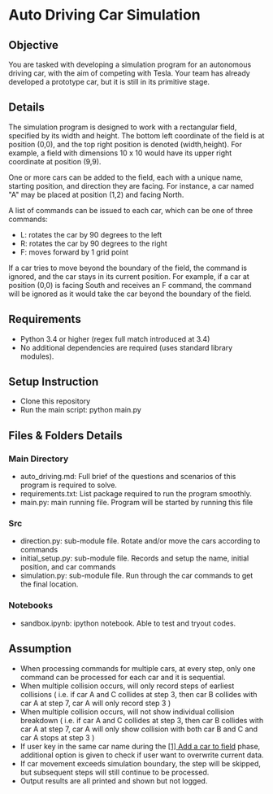 # Auto Driving Car Simulation

## Objective
You are tasked with developing a simulation program for an autonomous driving car, with the aim of competing with Tesla. Your team has already developed a prototype car, but it is still in its primitive stage.

## Details
The simulation program is designed to work with a rectangular field, specified by its width and height. The bottom left coordinate of the field is at position (0,0), and the top right position is denoted (width,height). For example, a field with dimensions 10 x 10 would have its upper right coordinate at position (9,9).

One or more cars can be added to the field, each with a unique name, starting position, and direction they are facing. For instance, a car named "A" may be placed at position (1,2) and facing North.

A list of commands can be issued to each car, which can be one of three commands:
- L: rotates the car by 90 degrees to the left
- R: rotates the car by 90 degrees to the right
- F: moves forward by 1 grid point

If a car tries to move beyond the boundary of the field, the command is ignored, and the car stays in its current position. For example, if a car at position (0,0) is facing South and receives an F command, the command will be ignored as it would take the car beyond the boundary of the field.

## Requirements
- Python 3.4 or higher (regex full match introduced at 3.4)
- No additional dependencies are required (uses standard library modules).

## Setup Instruction 
- Clone this repository
- Run the main script: python main.py

## Files & Folders Details
### Main Directory 
- auto_driving.md: Full brief of the questions and scenarios of this program is required to solve.
- requirements.txt: List package required to run the program smoothly.
- main.py: main running file. Program will be started by running this file
### Src 
- direction.py: sub-module file. Rotate and/or move the cars according to commands
- initial_setup.py: sub-module file. Records and setup the name, initial position, and car commands
- simulation.py: sub-module file. Run through the car commands to get the final location.
### Notebooks
- sandbox.ipynb: ipython notebook. Able to test and tryout codes.

## Assumption
- When processing commands for multiple cars, at every step, only one command can be processed for each car and it is sequential.
- When multiple collision occurs, will only record steps of earliest collisions ( i.e. if car A and C collides at step 3, then car B collides with car A at step 7, car A will only record step 3 )
- When multiple collision occurs, will not show individual collision breakdown ( i.e. if car A and C collides at step 3, then car B collides with car A at step 7, car A will only show collision with both car B and C and car A stops at step 3 )
- If user key in the same car name during the <ins>[1] Add a car to field</ins> phase, additional option is given to check if user want to overwrite current data.
- If car movement exceeds simulation boundary, the step will be skipped, but subsequent steps will still continue to be processed.
- Output results are all printed and shown but not logged. 
